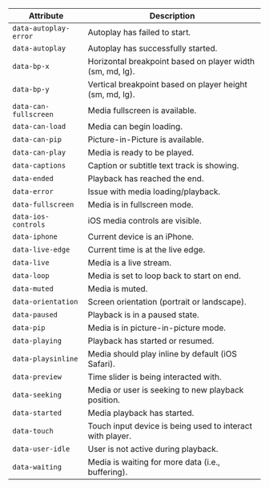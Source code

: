 | Attribute             | Description                                               |
| --------------------- | --------------------------------------------------------- |
| `data-autoplay-error` | Autoplay has failed to start.                             |
| `data-autoplay`       | Autoplay has successfully started.                        |
| `data-bp-x`           | Horizontal breakpoint based on player width (sm, md, lg). |
| `data-bp-y`           | Vertical breakpoint based on player height (sm, md, lg).  |
| `data-can-fullscreen` | Media fullscreen is available.                            |
| `data-can-load`       | Media can begin loading.                                  |
| `data-can-pip`        | Picture-in-Picture is available.                          |
| `data-can-play`       | Media is ready to be played.                              |
| `data-captions`       | Caption or subtitle text track is showing.                |
| `data-ended`          | Playback has reached the end.                             |
| `data-error`          | Issue with media loading/playback.                        |
| `data-fullscreen`     | Media is in fullscreen mode.                              |
| `data-ios-controls`   | iOS media controls are visible.                           |
| `data-iphone`         | Current device is an iPhone.                              |
| `data-live-edge`      | Current time is at the live edge.                         |
| `data-live`           | Media is a live stream.                                   |
| `data-loop`           | Media is set to loop back to start on end.                |
| `data-muted`          | Media is muted.                                           |
| `data-orientation`    | Screen orientation (portrait or landscape).               |
| `data-paused`         | Playback is in a paused state.                            |
| `data-pip`            | Media is in picture-in-picture mode.                      |
| `data-playing`        | Playback has started or resumed.                          |
| `data-playsinline`    | Media should play inline by default (iOS Safari).         |
| `data-preview`        | Time slider is being interacted with.                     |
| `data-seeking`        | Media or user is seeking to new playback position.        |
| `data-started`        | Media playback has started.                               |
| `data-touch`          | Touch input device is being used to interact with player. |
| `data-user-idle`      | User is not active during playback.                       |
| `data-waiting`        | Media is waiting for more data (i.e., buffering).         |
